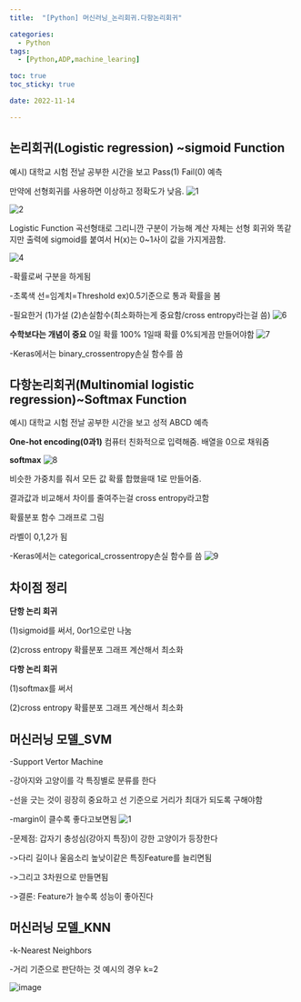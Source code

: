 ```yaml
---
title:  "[Python] 머신러닝_논리회귀.다항논리회귀" 

categories:
  - Python
tags:
  - [Python,ADP,machine_learing]

toc: true
toc_sticky: true

date: 2022-11-14

---
```



## 논리회귀(Logistic regression) ~sigmoid Function

예시) 대학교 시험 전날 공부한 시간을 보고 Pass(1) Fail(0) 예측

만약에 선형회귀를 사용하면 이상하고 정확도가 낮음.
![1](https://user-images.githubusercontent.com/88616282/201675988-5d0cac5c-678e-457b-9a72-e8b9714f2720.png)

![2](https://user-images.githubusercontent.com/88616282/201676041-b359bcce-cd8d-492c-86fb-45203f0c85ec.png)

Logistic Function 곡선형태로 그리니깐 구분이 가능해 계산 자체는 선형 회귀와 똑같지만 출력에 sigmoid를 붙여서 H(x)는 0~1사이 값을 가지게끔함. 

![4](https://user-images.githubusercontent.com/88616282/201676310-b603b504-8cc6-4e1e-bcb3-b8174a81edc9.png)

-확률로써 구분을 하게됨

-초록색 선=임계치=Threshold ex)0.5기준으로 통과 확률을 봄 

-필요한거 (1)가설 (2)손실함수(최소화하는게 중요함/cross entropy라는걸 씀)
![6](https://user-images.githubusercontent.com/88616282/201676218-bada9335-06ba-4377-a73c-16f3e4c55c55.png)

**수학보다는 개념이 중요**
0일 확률 100% 1일때 확률 0%되게끔 만들어야함
![7](https://user-images.githubusercontent.com/88616282/201676425-3b5af2b7-7661-4b09-b232-142efa85caa0.png)

-Keras에서는 binary_crossentropy손실 함수를 씀 

## 다항논리회귀(Multinomial logistic regression)~Softmax Function

예시) 대학교 시험 전날 공부한 시간을 보고 성적 ABCD 예측

**One-hot encoding(0과1)**
컴퓨터 친화적으로 입력해줌. 배열을 0으로 채워줌 

**softmax**
![8](https://user-images.githubusercontent.com/88616282/201676562-e19f0ddc-aa5e-4b72-8432-1dad9134e841.png)

비슷한 가중치를 줘서 모든 값 확률 합했을때 1로 만들어줌.

결과값과 비교해서 차이를 줄여주는걸 cross entropy라고함 

확률분포 함수 그래프로 그림 

라벨이 0,1,2가 됨 

-Keras에서는 categorical_crossentropy손실 함수를 씀 
![9](https://user-images.githubusercontent.com/88616282/201676524-71741510-f480-4153-ace2-f06e24c79514.png)



## 차이점 정리 

**단항 논리 회귀**

(1)sigmoid를 써서, 0or1으로만 나눔

(2)cross entropy 확률분포 그래프 계산해서 최소화 

**다항 논리 회귀**

(1)softmax를 써서

(2)cross entropy 확률분포 그래프 계산해서 최소화 

## 머신러닝 모델_SVM
-Support Vertor Machine

-강아지와 고양이를 각 특징별로 분류를 한다 

-선을 긋는 것이 굉장히 중요하고 선 기준으로 거리가 최대가 되도록 구해야함

-margin이 클수록 좋다고보면됨 
![1](https://user-images.githubusercontent.com/88616282/202183568-907c6819-06d0-4f2b-8d20-e13a2bcc8794.png)

-문제점: 갑자기 충성심(강아지 특징)이 강한 고양이가 등장한다

->다리 길이나 울음소리 높낮이같은 특징Feature를 늘리면됨

->그리고 3차원으로 만들면됨

->결론: Feature가 늘수록 성능이 좋아진다 

## 머신러닝 모델_KNN
-k-Nearest Neighbors

-거리 기준으로 판단하는 것 예시의 경우 k=2

![image](https://user-images.githubusercontent.com/88616282/202184406-20c71063-cdd3-48d2-a46f-44957b413abd.png)

